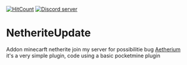 [![HitCount](http://hits.dwyl.com/royaljacques/https://githubcom/royaljacques/NetheriteUpdate.svg)](http://hits.dwyl.com/royaljacques/https://githubcom/royaljacques/NetheriteUpdate)
<a href="https://discord.gg/TJjSge3"><img src="https://discordapp.com/api/guilds/412491783486832640/embed.png" alt="Discord server"/></a>

# NetheriteUpdate

Addon minecarft netherite
join my server for possibilitie bug [Aetherium](https://discord.gg/tGhHj3D) <br>
it's a very simple plugin, code using a basic pocketmine plugin
